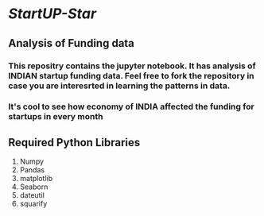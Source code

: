 #  ___StartUP-Star___ #
## Analysis of Funding data

### This repositry contains the jupyter notebook. It has analysis of INDIAN startup funding data. Feel free to fork the repository in case you are interesrted in learning the patterns in data.

### It's cool to see how economy of INDIA affected the funding for startups in every month

## Required Python Libraries

1. Numpy
2. Pandas
3. matplotlib
4. Seaborn
5. dateutil
6. squarify
